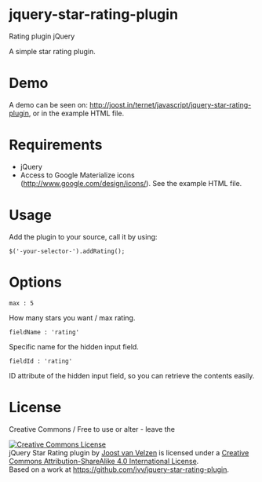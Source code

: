 # jquery-star-rating-plugin
Rating plugin jQuery

A simple star rating plugin.

# Demo

A demo can be seen on: http://joost.in/ternet/javascript/jquery-star-rating-plugin, or in the example HTML file.

# Requirements

- jQuery
- Access to Google Materialize icons (http://www.google.com/design/icons/). See the example HTML file.

# Usage

Add the plugin to your source, call it by using:

    $('-your-selector-').addRating();

# Options

    max : 5

How many stars you want / max rating.

    fieldName : 'rating'

Specific name for the hidden input field.

    fieldId : 'rating'

ID attribute of the hidden input field, so you can retrieve the contents easily.

# License

Creative Commons  / Free to use or alter - leave the

<a rel="license" href="http://creativecommons.org/licenses/by-sa/4.0/"><img alt="Creative Commons License" style="border-width:0" src="https://i.creativecommons.org/l/by-sa/4.0/80x15.png" /></a><br /><span xmlns:dct="http://purl.org/dc/terms/" href="http://purl.org/dc/dcmitype/InteractiveResource" property="dct:title" rel="dct:type">jQuery Star Rating plugin</span> by <a xmlns:cc="http://creativecommons.org/ns#" href="http://joostvanvelzen.net/" property="cc:attributionName" rel="cc:attributionURL">Joost van Velzen</a> is licensed under a <a rel="license" href="http://creativecommons.org/licenses/by-sa/4.0/">Creative Commons Attribution-ShareAlike 4.0 International License</a>.<br />Based on a work at <a xmlns:dct="http://purl.org/dc/terms/" href="https://github.com/jvv/jquery-star-rating-plugin" rel="dct:source">https://github.com/jvv/jquery-star-rating-plugin</a>.